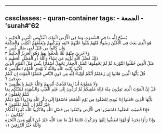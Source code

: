 
---
cssclasses:
    - quran-container
tags:
    - الجمعة
    - 'surah#'62
---

يُسَبِّحُ لِلَّهِ مَا فِى السَّمَوَتِ وَمَا فِى الْأَرْضِ الْمَلِكِ الْقُدُّوسِ الْعَزِيزِ الْحَكِيمِ  ١<br>
هُوَ الَّذِى بَعَثَ فِى الْأُمِّيِّنَ رَسُولًا مِّنْهُمْ يَتْلُوا عَلَيْهِمْ ءَايَتِهِ وَيُزَكِّيهِمْ وَيُعَلِّمُهُمُ الْكِتَبَ وَالْحِكْمَةَ وَإِن كَانُوا مِن قَبْلُ لَفِى ضَلَلٍ مُّبِينٍ  ٢<br>
وَءَاخَرِينَ مِنْهُمْ لَمَّا يَلْحَقُوا بِهِمْ وَهُوَ الْعَزِيزُ الْحَكِيمُ  ٣<br>
ذَلِكَ فَضْلُ اللَّهِ يُؤْتِيهِ مَن يَشَاءُ وَاللَّهُ ذُو الْفَضْلِ الْعَظِيمِ  ٤<br>
مَثَلُ الَّذِينَ حُمِّلُوا التَّوْرَىةَ ثُمَّ لَمْ يَحْمِلُوهَا كَمَثَلِ الْحِمَارِ يَحْمِلُ أَسْفَارًا بِئْسَ مَثَلُ الْقَوْمِ الَّذِينَ كَذَّبُوا بَِٔايَتِ اللَّهِ وَاللَّهُ لَا يَهْدِى الْقَوْمَ الظَّلِمِينَ  ٥<br>
قُلْ يَأَيُّهَا الَّذِينَ هَادُوا إِن زَعَمْتُمْ أَنَّكُمْ أَوْلِيَاءُ لِلَّهِ مِن دُونِ النَّاسِ فَتَمَنَّوُا الْمَوْتَ إِن كُنتُمْ صَدِقِينَ  ٦<br>
وَلَا يَتَمَنَّوْنَهُ أَبَدًا بِمَا قَدَّمَتْ أَيْدِيهِمْ وَاللَّهُ عَلِيمٌ بِالظَّلِمِينَ  ٧<br>
قُلْ إِنَّ الْمَوْتَ الَّذِى تَفِرُّونَ مِنْهُ فَإِنَّهُ مُلَقِيكُمْ ثُمَّ تُرَدُّونَ إِلَى عَلِمِ الْغَيْبِ وَالشَّهَدَةِ فَيُنَبِّئُكُم بِمَا كُنتُمْ تَعْمَلُونَ  ٨<br>
يَأَيُّهَا الَّذِينَ ءَامَنُوا إِذَا نُودِىَ لِلصَّلَوةِ مِن يَوْمِ الْجُمُعَةِ فَاسْعَوْا إِلَى ذِكْرِ اللَّهِ وَذَرُوا الْبَيْعَ ذَلِكُمْ خَيْرٌ لَّكُمْ إِن كُنتُمْ تَعْلَمُونَ  ٩<br>
فَإِذَا قُضِيَتِ الصَّلَوةُ فَانتَشِرُوا فِى الْأَرْضِ وَابْتَغُوا مِن فَضْلِ اللَّهِ وَاذْكُرُوا اللَّهَ كَثِيرًا لَّعَلَّكُمْ تُفْلِحُونَ  ١۰<br>
وَإِذَا رَأَوْا تِجَرَةً أَوْ لَهْوًا انفَضُّوا إِلَيْهَا وَتَرَكُوكَ قَائِمًا قُلْ مَا عِندَ اللَّهِ خَيْرٌ مِّنَ اللَّهْوِ وَمِنَ التِّجَرَةِ وَاللَّهُ خَيْرُ الرَّزِقِينَ  ١١<br>
